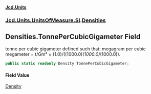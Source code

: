 #### [Jcd.Units](index.md 'index')
### [Jcd.Units.UnitsOfMeasure.SI](Jcd.Units.UnitsOfMeasure.SI.md 'Jcd.Units.UnitsOfMeasure.SI').[Densities](Densities.md 'Jcd.Units.UnitsOfMeasure.SI.Densities')

## Densities.TonnePerCubicGigameter Field

tonne per cubic gigameter defined such that: megagram per cubic megameter = t/Gm³ ×
(1.0)/((1000.0)*(1000.0)*(1000.0)).

```csharp
public static readonly Density TonnePerCubicGigameter;
```

#### Field Value
[Density](Density.md 'Jcd.Units.UnitTypes.Density')